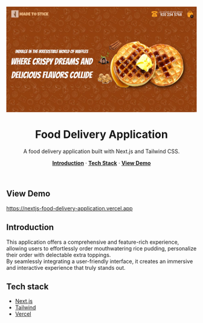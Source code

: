 <p align="center">
    <img alt="typing test screenshot" src="https://github.com/Vargriym/nextjs-food-delivery-application/blob/main/public/interface.webp">
    <h1 align="center">Food Delivery Application</h1>
  </a>
</p>

<p align="center">
  A food delivery application built with Next.js and Tailwind CSS.
</p>

<p align="center">
  <a href="#introduction"><strong>Introduction</strong></a> ·
  <a href="#tech-stack"><strong>Tech Stack</strong></a> ·
    <a href="#view-demo"><strong>View Demo</strong></a>

</p>

<br/>

## View Demo
https://nextjs-food-delivery-application.vercel.app

<!-- ABOUT THE PROJECT -->

## Introduction

This application offers a comprehensive and feature-rich experience, allowing users to effortlessly order mouthwatering rice pudding, personalize their order with delectable extra toppings. <br>
By seamlessly integrating a user-friendly interface, it creates an immersive and interactive experience that truly stands out.

## Tech stack

- [Next.js](https://nextjs.org/)
- [Tailwind](https://tailwindcss.comm)
- [Vercel](https://vercel.com/)


